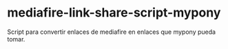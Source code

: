 # mediafire-link-share-script-mypony
Script para convertir enlaces de mediafire en enlaces que mypony pueda tomar.
